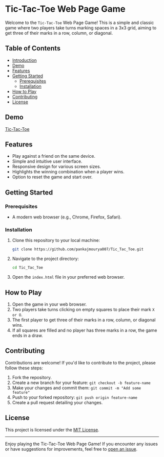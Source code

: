 
# Tic-Tac-Toe Web Page Game

Welcome to the ```Tic-Tac-Toe``` Web Page Game! This is a simple and classic game where two players take turns marking spaces in a 3x3 grid, aiming to get three of their marks in a row, column, or diagonal.

## Table of Contents

- [Introduction](#tic-tac-toe-web-page-game)
- [Demo](#demo)
- [Features](#features)
- [Getting Started](#getting-started)
  - [Prerequisites](#prerequisites)
  - [Installation](#installation)
- [How to Play](#how-to-play)
- [Contributing](#contributing)
- [License](#license)

## Demo

[Tic-Tac-Toe](https://tic-tak-toev1.netlify.app/)

## Features

- Play against a friend on the same device.
- Simple and intuitive user interface.
- Responsive design for various screen sizes.
- Highlights the winning combination when a player wins.
- Option to reset the game and start over.

## Getting Started

### Prerequisites

- A modern web browser (e.g., Chrome, Firefox, Safari).

### Installation

1. Clone this repository to your local machine:

   ```bash
   git clone https://github.com/pankajmourya007/Tic_Tac_Toe.git
   ```

2. Navigate to the project directory:

   ```bash
   cd Tic_Tac_Toe
   ```

3. Open the `index.html` file in your preferred web browser.

## How to Play

1. Open the game in your web browser.
2. Two players take turns clicking on empty squares to place their mark `X or O`.
3. The first player to get three of their marks in a row, column, or diagonal wins.
4. If all squares are filled and no player has three marks in a row, the game ends in a draw.

## Contributing

Contributions are welcome! If you'd like to contribute to the project, please follow these steps:

1. Fork the repository.
2. Create a new branch for your feature: `git checkout -b feature-name`
3. Make your changes and commit them: `git commit -m "Add some feature"`
4. Push to your forked repository: `git push origin feature-name`
5. Create a pull request detailing your changes.

## License

This project is licensed under the [MIT License](LICENSE).

---

Enjoy playing the Tic-Tac-Toe Web Page Game! If you encounter any issues or have suggestions for improvements, feel free to [open an issue](https://github.com/pankajmourya007/Tic_Tac_Toe/issues).
